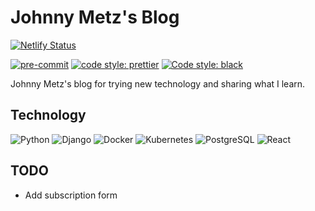 # Johnny Metz's Blog

[![Netlify Status](https://api.netlify.com/api/v1/badges/e8388a98-1533-45ac-b67b-e33c2dfc965b/deploy-status)](https://app.netlify.com/sites/johnny-metz/deploys)

[![pre-commit](https://img.shields.io/badge/pre--commit-enabled-brightgreen?logo=pre-commit&style=for-the-badge)](https://github.com/pre-commit/pre-commit)
[![code style: prettier](https://img.shields.io/badge/code_style-prettier-ff69b4.svg?style=for-the-badge)](https://github.com/prettier/prettier)
[![Code style: black](https://img.shields.io/badge/code%20style-black-000000.svg?style=for-the-badge)](https://github.com/psf/black)

Johnny Metz's blog for trying new technology and sharing what I learn.

## Technology

![Python](https://img.shields.io/badge/-Python-FFD43B?logo=Python&style=for-the-badge)
![Django](https://img.shields.io/badge/-Django-092E20?logo=Django&style=for-the-badge)
![Docker](https://img.shields.io/badge/docker%20-%230db7ed.svg?logo=docker&logoColor=white&style=for-the-badge)
![Kubernetes](https://img.shields.io/badge/-Kubernetes-white?logo=Kubernetes&style=for-the-badge)
![PostgreSQL](https://img.shields.io/badge/postgres-black?logo=postgresql&style=for-the-badge)
![React](https://img.shields.io/badge/react%20-%2320232a.svg?logo=react&style=for-the-badge)

## TODO

- Add subscription form
